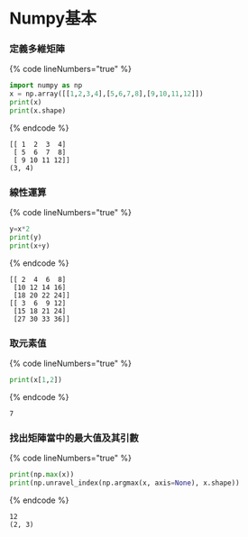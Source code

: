# Numpy基本

### 定義多維矩陣

{% code lineNumbers="true" %}
```python
import numpy as np
x = np.array([[1,2,3,4],[5,6,7,8],[9,10,11,12]])
print(x)
print(x.shape)
```
{% endcode %}

```
[[ 1  2  3  4]
 [ 5  6  7  8]
 [ 9 10 11 12]]
(3, 4)
```

### 線性運算

{% code lineNumbers="true" %}
```python
y=x*2
print(y)
print(x+y)
```
{% endcode %}

```
[[ 2  4  6  8]
 [10 12 14 16]
 [18 20 22 24]]
[[ 3  6  9 12]
 [15 18 21 24]
 [27 30 33 36]]
```

### 取元素值

{% code lineNumbers="true" %}
```python
print(x[1,2])
```
{% endcode %}

```
7
```

### 找出矩陣當中的最大值及其引數

{% code lineNumbers="true" %}
```python
print(np.max(x))
print(np.unravel_index(np.argmax(x, axis=None), x.shape))
```
{% endcode %}

```
12
(2, 3)
```
